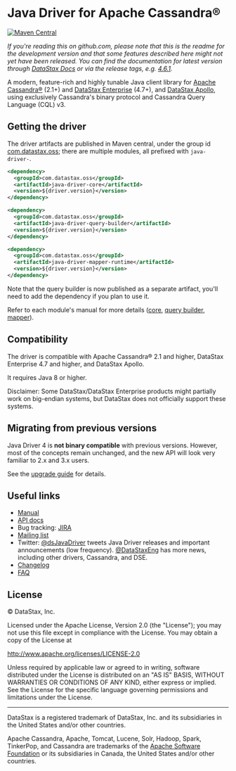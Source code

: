 # Java Driver for Apache Cassandra®

[![Maven Central](https://maven-badges.herokuapp.com/maven-central/com.datastax.oss/java-driver-core/badge.svg)](https://maven-badges.herokuapp.com/maven-central/com.datastax.oss/java-driver-core)

*If you're reading this on github.com, please note that this is the readme for the development 
version and that some features described here might not yet have been released. You can find the
documentation for latest version through [DataStax Docs] or via the release tags, e.g. 
[4.6.1](https://github.com/datastax/java-driver/tree/4.6.1).*

A modern, feature-rich and highly tunable Java client library for [Apache Cassandra®] \(2.1+) and 
[DataStax Enterprise] \(4.7+), and [DataStax Apollo], using exclusively Cassandra's binary protocol 
and Cassandra Query Language (CQL) v3.

[DataStax Docs]: http://docs.datastax.com/en/developer/java-driver/
[Apache Cassandra®]: http://cassandra.apache.org/
[DataStax Enterprise]: https://www.datastax.com/products/datastax-enterprise
[DataStax Apollo]: https://www.datastax.com/constellation/datastax-apollo

## Getting the driver

The driver artifacts are published in Maven central, under the group id [com.datastax.oss]; there
are multiple modules, all prefixed with `java-driver-`.

```xml
<dependency>
  <groupId>com.datastax.oss</groupId>
  <artifactId>java-driver-core</artifactId>
  <version>${driver.version}</version>
</dependency>

<dependency>
  <groupId>com.datastax.oss</groupId>
  <artifactId>java-driver-query-builder</artifactId>
  <version>${driver.version}</version>
</dependency>

<dependency>
  <groupId>com.datastax.oss</groupId>
  <artifactId>java-driver-mapper-runtime</artifactId>
  <version>${driver.version}</version>
</dependency>
```

Note that the query builder is now published as a separate artifact, you'll need to add the
dependency if you plan to use it.

Refer to each module's manual for more details ([core](manual/core/), [query
builder](manual/query_builder/), [mapper](manual/mapper)).

[com.datastax.oss]: http://search.maven.org/#search%7Cga%7C1%7Cg%3A%22com.datastax.oss%22

## Compatibility

The driver is compatible with Apache Cassandra® 2.1 and higher, DataStax Enterprise 4.7 and
higher, and DataStax Apollo.

It requires Java 8 or higher.

Disclaimer: Some DataStax/DataStax Enterprise products might partially work on big-endian systems,
but DataStax does not officially support these systems.

## Migrating from previous versions

Java Driver 4 is **not binary compatible** with previous versions. However, most of the concepts
remain unchanged, and the new API will look very familiar to 2.x and 3.x users.

See the [upgrade guide](upgrade_guide/) for details.

## Useful links

* [Manual](manual/)
* [API docs]
* Bug tracking: [JIRA]
* [Mailing list]
* Twitter: [@dsJavaDriver] tweets Java Driver releases and important announcements (low frequency).
    [@DataStaxEng] has more news, including other drivers, Cassandra, and DSE.
* [Changelog]
* [FAQ]

[API docs]: https://docs.datastax.com/en/drivers/java/4.6
[JIRA]: https://datastax-oss.atlassian.net/browse/JAVA
[Mailing list]: https://groups.google.com/a/lists.datastax.com/forum/#!forum/java-driver-user
[@dsJavaDriver]: https://twitter.com/dsJavaDriver
[@DataStaxEng]: https://twitter.com/datastaxeng
[Changelog]: changelog/
[FAQ]: faq/

## License

&copy; DataStax, Inc.

Licensed under the Apache License, Version 2.0 (the "License");
you may not use this file except in compliance with the License.
You may obtain a copy of the License at

http://www.apache.org/licenses/LICENSE-2.0

Unless required by applicable law or agreed to in writing, software
distributed under the License is distributed on an "AS IS" BASIS,
WITHOUT WARRANTIES OR CONDITIONS OF ANY KIND, either express or implied.
See the License for the specific language governing permissions and
limitations under the License.

----

DataStax is a registered trademark of DataStax, Inc. and its subsidiaries in the United States 
and/or other countries.

Apache Cassandra, Apache, Tomcat, Lucene, Solr, Hadoop, Spark, TinkerPop, and Cassandra are 
trademarks of the [Apache Software Foundation](http://www.apache.org/) or its subsidiaries in
Canada, the United States and/or other countries. 

